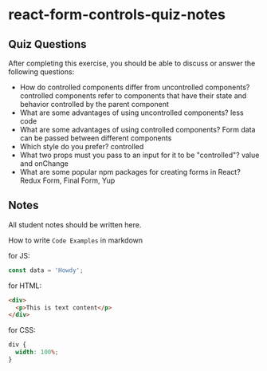 # react-form-controls-quiz-notes

## Quiz Questions

After completing this exercise, you should be able to discuss or answer the following questions:

- How do controlled components differ from uncontrolled components?
  controlled components refer to components that have their state and behavior controlled by the parent component
- What are some advantages of using uncontrolled components?
  less code
- What are some advantages of using controlled components?
  Form data can be passed between different components
- Which style do you prefer?
  controlled
- What two props must you pass to an input for it to be "controlled"?
  value and onChange
- What are some popular npm packages for creating forms in React?
  Redux Form, Final Form, Yup

## Notes

All student notes should be written here.

How to write `Code Examples` in markdown

for JS:

```javascript
const data = 'Howdy';
```

for HTML:

```html
<div>
  <p>This is text content</p>
</div>
```

for CSS:

```css
div {
  width: 100%;
}
```
